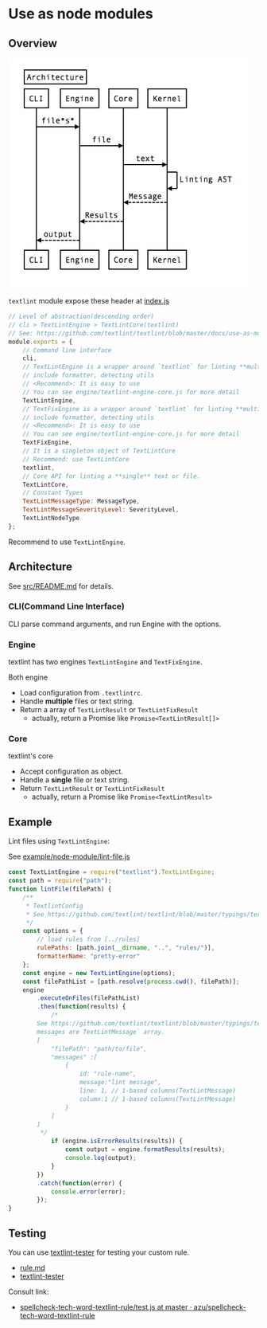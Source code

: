 # Use as node modules

## Overview

![overview](./resources/architecture.png)


`textlint` module expose these header at [index.js](../src/index.js)

```js
// Level of abstraction(descending order)
// cli > TextLintEngine > TextLintCore(textlint)
// See: https://github.com/textlint/textlint/blob/master/docs/use-as-modules.md
module.exports = {
    // Command line interface
    cli,
    // TextLintEngine is a wrapper around `textlint` for linting **multiple** files
    // include formatter, detecting utils
    // <Recommend>: It is easy to use
    // You can see engine/textlint-engine-core.js for more detail
    TextLintEngine,
    // TextFixEngine is a wrapper around `textlint` for linting **multiple** files
    // include formatter, detecting utils
    // <Recommend>: It is easy to use
    // You can see engine/textlint-engine-core.js for more detail
    TextFixEngine,
    // It is a singleton object of TextLintCore
    // Recommend: use TextLintCore
    textlint,
    // Core API for linting a **single** text or file.
    TextLintCore,
    // Constant Types
    TextLintMessageType: MessageType,
    TextLintMessageSeverityLevel: SeverityLevel,
    TextLintNodeType
};
```

Recommend to use `TextLintEngine`.

## Architecture

See [src/README.md](../src/README.md) for details.

### CLI(Command Line Interface)

CLI parse command arguments, and run Engine with the options.

### Engine

textlint has two engines `TextLintEngine` and `TextFixEngine`.

Both engine

- Load configuration from `.textlintrc`.
- Handle **multiple** files or text string.
- Return a array of `TextLintResult` or `TextLintFixResult`
    - actually, return a Promise like `Promise<TextLintResult[]>`

### Core

textlint's core 

- Accept configuration as object.
- Handle a **single** file or text string.
- Return `TextLintResult` or `TextLintFixResult`
    - actually, return a Promise like `Promise<TextLintResult>`

## Example

Lint files using `TextLintEngine`:

See [example/node-module/lint-file.js](example/node-module/lint-file.js)

```js
const TextLintEngine = require("textlint").TextLintEngine;
const path = require("path");
function lintFile(filePath) {
    /**
     * TextlintConfig
     * See https://github.com/textlint/textlint/blob/master/typings/textlint.d.ts
     */
    const options = {
        // load rules from [../rules]
        rulePaths: [path.join(__dirname, "..", "rules/")],
        formatterName: "pretty-error"
    };
    const engine = new TextLintEngine(options);
    const filePathList = [path.resolve(process.cwd(), filePath)];
    engine
        .executeOnFiles(filePathList)
        .then(function(results) {
            /* 
        See https://github.com/textlint/textlint/blob/master/typings/textlint.d.ts
        messages are TextLintMessage` array.
        [
            "filePath": "path/to/file",
            "messages" :[
                {
                    id: "rule-name",
                    message:"lint message",
                    line: 1, // 1-based columns(TextLintMessage)
                    column:1 // 1-based columns(TextLintMessage)
                }
            ]
        ]
         */
            if (engine.isErrorResults(results)) {
                const output = engine.formatResults(results);
                console.log(output);
            }
        })
        .catch(function(error) {
            console.error(error);
        });
}
```

## Testing

You can use [textlint-tester](https://www.npmjs.com/package/textlint-tester "textlint-tester") for testing your custom rule.

- [rule.md](./rule.md)
- [textlint-tester](https://www.npmjs.com/package/textlint-tester "textlint-tester")

Consult link: 

- [spellcheck-tech-word-textlint-rule/test.js at master · azu/spellcheck-tech-word-textlint-rule](https://github.com/azu/spellcheck-tech-word-textlint-rule/blob/master/test/test.js "spellcheck-tech-word-textlint-rule/test.js at master · azu/spellcheck-tech-word-textlint-rule")
